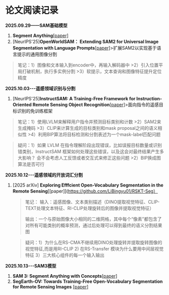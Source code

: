 # 论文阅读记录

**2025.09.29——SAM基础模型**
1. **Segment Anything**[[paper]](https://arxiv.org/pdf/2304.02643)
2. [NeurIPS'25]**OpenWorldSAM： Extending SAM2 for Universal Image Segmentation with Language Prompts**[[paper]](https://arxiv.org/abs/2507.05427)>扩展SAM2以实现基于语言提示的通用图像分割
>笔记：1）图像和文本输入到encoder中，再输入解码器中
      >2）引入位置平局打破机制，执行多实例分割
      >3）软提示，文本查询和图像特征提升定位精度

**2025.10.03---遥感领域识别与分割**
1. [NeurIPS'25]**InstructSAM: A Training-Free Framework for Instruction-Oriented Remote Sensing Object Recognition**[[paper]](https://arxiv.org/abs/2505.15818)>面向指令的遥感目标识别的免训练框架
>笔记：1）使用LVLM来解释用户指令并预测目标类别和计数
      >2）SAM2来生成掩码
      >3）CLIP来计算生成的目标类别和mask proposal之间的语义相似性
      >4）利用BIP算法将目标检测和分割表述为一个mask-label匹配问题

>疑问：1）如果 LVLM 在指令理解阶段出现错误，比如误报目标数量或识别错类别，InstructSAM 框架如何处理这些错误，以及这会对最终结果产生多大影响？ 会不会考虑人工反馈或者交互式来修正这些问题
      >2）BIP换成图算法是否可行

**2025.10.12---遥感领域的开放词汇分割**
1. [2025 arXiv] **Exploring Efffcient Open-Vocabulary Segmentation in the Remote Sensing**[[paper]](https://github.com/LiBingyu01/RSKT-Seg）
   >笔记：
   >输入：遥感图像、文本类别描述（DINO提取视觉特征、CLIP-TEXT处理文本特征、RI-CLIP处理旋转后的图像并提取视觉特征）
   >
   >输出：一个与原始图像大小相同的二维网格，其中每个“像素”都包含了对所有可能类别的概率预测，通过后处理可以得到最终的语义分割结果图
   
   >疑问：1）为什么在RS-CMA不继续用DINO处理旋转并提取旋转图像的视觉特征,而是用RI-CLIP
   >2) 在RS-Transfer 模块为什么要用中间层视觉特征
   >3）三大核心组件的每一个输入输出

**2025.10.13---SAM3模型**
1. **SAM 3: Segment Anything with Concepts**[[paper]](https://openreview.net/pdf?id=r35clVtGzw)
2. **SegEarth-OV: Towards Training-Free Open-Vocabulary Segmentation for Remote Sensing Images** [[paper]](https://arxiv.org/abs/2410.01768)
